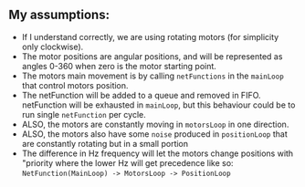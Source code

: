 ## My assumptions:
 - If I understand correctly, we are using rotating motors (for simplicity only clockwise). 
 - The motor positions are angular positions, and will be represented as angles 0-360 when zero is the motor starting point. 
 -  The motors main movement is by calling `netFunctions` in the `mainLoop` that control motors position. 
 - The netFunction will be added to a queue and removed in FIFO. netFunction will be exhausted in `mainLoop`, but this behaviour could be to run single `netFunction` per cycle. 
 - ALSO, the motors are constantly moving in `motorsLoop` in one direction. 
 - ALSO, the motors also have some `noise` produced in `positionLoop` that are constantly rotating but in a small portion 
 - The difference in Hz frequency will let the motors change positions with "priority where the lower Hz will get precedence like so: `NetFunction(MainLoop) -> MotorsLoop -> PositionLoop`
